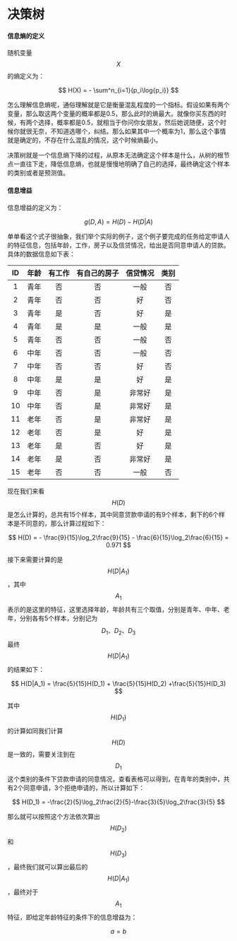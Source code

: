 # 决策树

#### 信息熵的定义

随机变量$$X$$的熵定义为：

$$
H(X) = - \sum^n_{i=1}{p_i\log{p_i}}
$$

怎么理解信息熵呢，通俗理解就是它是衡量混乱程度的一个指标。假设如果有两个变量，那么取这两个变量的概率都是0.5，那么此时的熵最大。就像你买东西的时候，有两个选择，概率都是0.5，就相当于你问你女朋友，然后她说随便，这个时候你就很无奈，不知道选哪个，纠结。那么如果其中一个概率为1，那么这个事情就是确定的，不存在什么混乱的情况，这个时候熵最小。

决策树就是一个信息熵下降的过程，从原本无法确定这个样本是什么，从树的根节点一直往下走，降低信息熵，也就是慢慢地明确了自己的选择，最终确定这个样本的类别或者是预测值。

#### 信息增益

信息增益的定义为：

$$
g(D, A) = H(D) - H(D|A)
$$

单单看这个式子很抽象，我们举个实际的例子，这个例子要完成的任务给定申请人的特征信息，包括年龄，工作，房子以及信贷情况，给出是否同意申请人的贷款。具体的数据信息如下表：

| ID | 年龄 | 有工作 | 有自己的房子 | 信贷情况 | 类别 |
| :---: | :---: | :---: | :---: | :---: | :---: |
| 1 | 青年 | 否 | 否 | 一般 | 否 |
| 2 | 青年 | 否 | 否 | 好 | 否 |
| 3 | 青年 | 是 | 否 | 好 | 是 |
| 4 | 青年 | 是 | 是 | 一般 | 是 |
| 5 | 青年 | 否 | 否 | 一般 | 否 |
| 6 | 中年 | 否 | 否 | 一般 | 否 |
| 7 | 中年 | 否 | 否 | 好 | 否 |
| 8 | 中年 | 是 | 是 | 好 | 是 |
| 9 | 中年 | 否 | 是 | 非常好 | 是 |
| 10 | 中年 | 否 | 是 | 非常好 | 是 |
| 11 | 老年 | 否 | 是 | 非常好 | 是 |
| 12 | 老年 | 否 | 是 | 好 | 是 |
| 13 | 老年 | 是 | 否 | 好 | 是 |
| 14 | 老年 | 是 | 否 | 非常好 | 是 |
| 15 | 老年 | 否 | 否 | 一般 | 否 |

现在我们来看$$H(D)$$是怎么计算的，总共有15个样本，其中同意贷款申请的有9个样本，剩下的6个样本是不同意的，那么计算过程如下：

$$
H(D) = - \frac{9}{15}\log_2\frac{9}{15} - \frac{6}{15}\log_2\frac{6}{15} = 0.971
$$

接下来需要计算的是$$H(D|A_1)$$，其中$$A_1$$表示的是这里的特征，这里选择年龄，年龄共有三个取值，分别是青年、中年、老年，分别各有5个样本，分别记为$$D_1、D_2、D_3$$最终$$H(D|A_1)$$的结果如下：

$$
H(D|A_1) = \frac{5}{15}H(D_1) + \frac{5}{15}H(D_2) +\frac{5}{15}H(D_3)
$$

其中$$H(D_1)$$的计算如同我们计算$$H(D)$$是一致的，需要关注到在$$D_1$$这个类别的条件下贷款申请的同意情况，查看表格可以得到，在青年的类别中，共有2个同意申请，3个拒绝申请的，所以计算如下：

$$
H(D_1) = -\frac{2}{5}\log_2\frac{2}{5}-\frac{3}{5}\log_2\frac{3}{5}
$$

那么就可以按照这个方法依次算出$$H(D_2)$$和$$H(D_3)$$，最终我们就可以算出最后的$$H(D|A_1)$$，最终对于$$A_1$$特征，即给定年龄特征的条件下的信息增益为：

$$
a = b
$$

